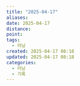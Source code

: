 ```yaml
---
title: "2025-04-17"
aliases:
date: 2025-04-17
distance:
point:
tags:
  - 러닝
created: 2025-04-17 08:18
updated: 2025-04-17 08:18
categories:
  - 러닝
  - 기록
---
```

